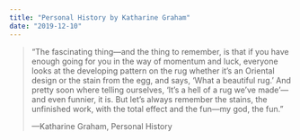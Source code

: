 ```yaml
---
title: "Personal History by Katharine Graham"
date: "2019-12-10"
---
```


> “The fascinating thing—and the thing to remember, is that if you have enough going for you in the way of momentum and luck, everyone looks at the developing pattern on the rug whether it’s an Oriental design or the stain from the egg, and says, ‘What a beautiful rug.’ And pretty soon where telling ourselves, ‘It’s a hell of a rug we’ve made’—and even funnier, it is. But let’s always remember the stains, the unfinished work, with the total effect and the fun—my god, the fun.”
> 
> —Katharine Graham, Personal History
